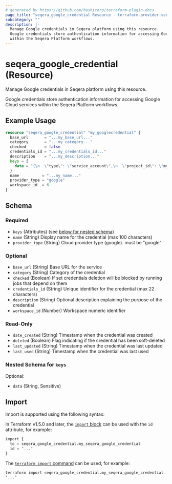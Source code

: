 ```yaml
---
# generated by https://github.com/hashicorp/terraform-plugin-docs
page_title: "seqera_google_credential Resource - terraform-provider-seqera"
subcategory: ""
description: |-
  Manage Google credentials in Seqera platform using this resource.
  Google credentials store authentication information for accessing Google Cloud services
  within the Seqera Platform workflows.
---
```


# seqera_google_credential (Resource)

Manage Google credentials in Seqera platform using this resource.

Google credentials store authentication information for accessing Google Cloud services
within the Seqera Platform workflows.

## Example Usage

```terraform
resource "seqera_google_credential" "my_googlecredential" {
  base_url       = "...my_base_url..."
  category       = "...my_category..."
  checked        = false
  credentials_id = "...my_credentials_id..."
  description    = "...my_description..."
  keys = {
    data = "{\n  \"type\": \"service_account\",\n  \"project_id\": \"my-project\",\n  \"private_key_id\": \"key-id\",\n  \"private_key\": \"-----BEGIN PRIVATE KEY-----\\n...\\n-----END PRIVATE KEY-----\\n\",\n  \"client_email\": \"service-account@my-project.iam.gserviceaccount.com\",\n  \"client_id\": \"123456789\",\n  \"auth_uri\": \"https://accounts.google.com/o/oauth2/auth\",\n  \"token_uri\": \"https://oauth2.googleapis.com/token\"\n}\n"
  }
  name          = "...my_name..."
  provider_type = "google"
  workspace_id  = 6
}
```

<!-- schema generated by tfplugindocs -->
## Schema

### Required

- `keys` (Attributes) (see [below for nested schema](#nestedatt--keys))
- `name` (String) Display name for the credential (max 100 characters)
- `provider_type` (String) Cloud provider type (google). must be "google"

### Optional

- `base_url` (String) Base URL for the service
- `category` (String) Category of the credential
- `checked` (Boolean) If set credentials deletion will be blocked by running jobs that depend on them
- `credentials_id` (String) Unique identifier for the credential (max 22 characters)
- `description` (String) Optional description explaining the purpose of the credential
- `workspace_id` (Number) Workspace numeric identifier

### Read-Only

- `date_created` (String) Timestamp when the credential was created
- `deleted` (Boolean) Flag indicating if the credential has been soft-deleted
- `last_updated` (String) Timestamp when the credential was last updated
- `last_used` (String) Timestamp when the credential was last used

<a id="nestedatt--keys"></a>
### Nested Schema for `keys`

Optional:

- `data` (String, Sensitive)

## Import

Import is supported using the following syntax:

In Terraform v1.5.0 and later, the [`import` block](https://developer.hashicorp.com/terraform/language/import) can be used with the `id` attribute, for example:

```terraform
import {
  to = seqera_google_credential.my_seqera_google_credential
  id = "..."
}
```

The [`terraform import` command](https://developer.hashicorp.com/terraform/cli/commands/import) can be used, for example:

```shell
terraform import seqera_google_credential.my_seqera_google_credential "..."
```
